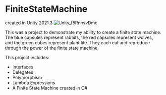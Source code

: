 # FiniteStateMachine
created in Unity 2021.3
![Unity_f5RnnsvDme](https://user-images.githubusercontent.com/47506506/197384380-fb10c748-a3b9-4fec-984b-2f6d92676156.gif)

This was a project to demonstrate my ability to create a finite state machine. The blue capsules represent rabbits, the red capsules represent wolves, and the green cubes represent plant life. They each eat and reproduce through the power of the finite state machine.

This project includes:

 - Interfaces
 - Delegates
 - Polymorphism
 - Lambda Expressions
 - A Finite State Machine created in C#
